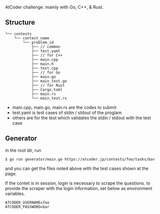 AtCoder challenge. mainly with Go, C++, & Rust.

## Structure

```
└── contests
    └── contest_name
        └── problem_id
            ├── // common
            ├── test.yaml
            ├── // for C++
            ├── main.cpp
            ├── main.h
            ├── test.cpp
            ├── // for Go
            ├── main.go
            ├── main_test.go
            ├── // for Rust
            ├── Cargo.toml
            ├── main.rs
            └── main_test.rs
```

- main.cpp, main.go, main.rs are the codes to submit
- test.yaml is test cases of stdin / stdout of the proglam
- others are for the test which validates the stdin / stdout with the test case

## Generator

in the root dir, run

```
$ go run generator/main.go https://atcoder.jp/contests/foo/tasks/bar
```

and you can get the files noted above with the test cases shown at the page.

If the contet is in session, login is necessary to scrape the questions.
to provide the scraper with the login information, set below as environment variables.

```
ATCODER_USERNAME=foo
ATCODER_PASSWORD=bar
```
